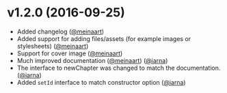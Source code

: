 # v1.2.0 (2016-09-25)

* Added changelog ([@meinaart](https://github.com/meinaart))
* Added support for adding files/assets (for example images or stylesheets) ([@meinaart](https://github.com/meinaart))
* Support for cover image ([@meinaart](https://github.com/meinaart))
* Much improved documentation ([@meinaart](https://github.com/meinaart)) ([@iarna](https://github.com/iarna))
* The interface to newChapter was changed to match the documentation. ([@iarna](https://github.com/iarna))
* Added `setId` interface to match constructor option ([@iarna](https://github.com/iarna))
